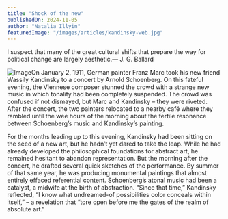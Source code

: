 ```yaml
---
title: "Shock of the new"
publishedOn: 2024-11-05
author: "Natalia Illyin"
featuredImage: "/images/articles/kandinsky-web.jpg"
---
```


I suspect that many of the great cultural shifts that prepare the way for political change are largely aesthetic.— J. G. Ballard

![Image](/images/articles/kandinsky-web.jpg)On January 2, 1911, German painter Franz Marc took his new friend Wassily Kandinsky to a concert by Arnold Schoenberg. On this fateful evening, the Viennese composer stunned the crowd with a strange new music in which tonality had been completely suspended. The crowd was confused if not dismayed, but Marc and Kandinsky – they were riveted. After the concert, the two painters relocated to a nearby café where they rambled until the wee hours of the morning about the fertile resonance between Schoenberg’s music and Kandinsky’s painting.

For the months leading up to this evening, Kandinsky had been sitting on the seed of a new art, but he hadn’t yet dared to take the leap. While he had already developed the philosophical foundations for abstract art, he remained hesitant to abandon representation. But the morning after the concert, he drafted several quick sketches of the performance. By summer of that same year, he was producing monumental paintings that almost entirely effaced referential content. Schoenberg’s atonal music had been a catalyst, a midwife at the birth of abstraction. “Since that time,” Kandinsky reflected, “I know what undreamed-of possibilities color conceals within itself,” – a revelation that “tore open before me the gates of the realm of absolute art.”

‍
